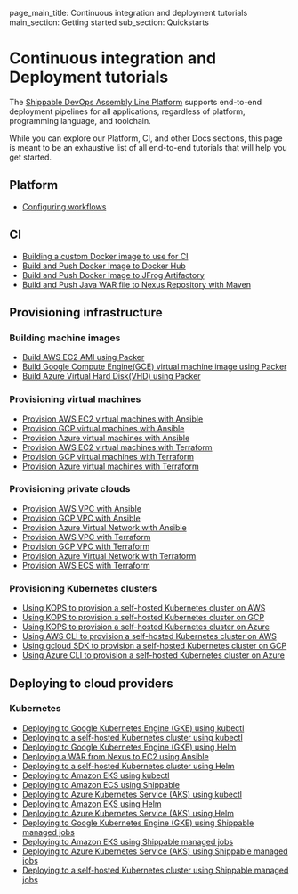 page_main_title: Continuous integration and deployment tutorials
main_section: Getting started
sub_section: Quickstarts

# Continuous integration and Deployment tutorials

The [Shippable DevOps Assembly Line Platform](/platform/overview/) supports end-to-end deployment pipelines for all applications, regardless of platform, programming language, and toolchain.

While you can explore our Platform, CI, and other Docs sections, this page is meant to be an exhaustive list of all end-to-end tutorials that will help you get started.

## Platform

* [Configuring workflows](/platform/workflow/config)

## CI

* [Building a custom Docker image to use for CI](/ci/tutorial/build-custom-ci-image)
* [Build and Push Docker Image to Docker Hub](/ci/tutorial/build-push-image-to-docker-hub)
* [Build and Push Docker Image to JFrog Artifactory](/ci/tutorial/build-push-image-to-jfrog)
* [Build and Push Java WAR file to Nexus Repository with Maven](/ci/tutorial/build-push-java-war-nexus-maven)

## Provisioning infrastructure

### Building machine images

* [Build AWS EC2 AMI using Packer](/provision/tutorial/build-aws-ec2-ami-packer)
* [Build Google Compute Engine(GCE) virtual machine image using Packer](/provision/tutorial/build-google-compute-engine-image-packer)
* [Build Azure Virtual Hard Disk(VHD) using Packer](/provision/tutorial/build-azure-virtual-hard-disk-packer)

### Provisioning virtual machines

* [Provision AWS EC2 virtual machines with Ansible](/provision/tutorial/provision-aws-ec2-ansible)
* [Provision GCP virtual machines with Ansible](/provision/tutorial/provision-gcp-vm-ansible)
* [Provision Azure virtual machines with Ansible](/provision/tutorial/provision-azure-vm-ansible)
* [Provision AWS EC2 virtual machines with Terraform](/provision/tutorial/provision-aws-ec2-terraform)
* [Provision GCP virtual machines with Terraform](/provision/tutorial/provision-gcp-vm-terraform)
* [Provision Azure virtual machines with Terraform](/provision/tutorial/provision-azure-vm-terraform)

### Provisioning private clouds

* [Provision AWS VPC with Ansible](/provision/tutorial/provision-aws-vpc-ansible)
* [Provision GCP VPC with Ansible](/provision/tutorial/provision-gcp-vpc-ansible)
* [Provision Azure Virtual Network with Ansible](/provision/tutorial/provision-azure-vnet-ansible)
* [Provision AWS VPC with Terraform](/provision/tutorial/provision-aws-vpc-terraform)
* [Provision GCP VPC with Terraform](/provision/tutorial/provision-gcp-vpc-terraform)
* [Provision Azure Virtual Network with Terraform](/provision/tutorial/provision-azure-vnet-terraform)
* [Provision AWS ECS with Terraform](/provision/tutorial/provision-aws-ecs-terraform)

### Provisioning Kubernetes clusters
* [Using KOPS to provision a self-hosted Kubernetes cluster on AWS](/provision/tutorial/provision-kubernetes-cluster-with-kops-aws)
* [Using KOPS to provision a self-hosted Kubernetes cluster on GCP](/provision/tutorial/provision-kubernetes-cluster-with-kops-gcp)
* [Using KOPS to provision a self-hosted Kubernetes cluster on Azure](/provision/tutorial/provision-kubernetes-cluster-with-kops-azure)
* [Using AWS CLI to provision a self-hosted Kubernetes cluster on AWS](/provision/tutorial/provision-kubernetes-cluster-with-aws-cli)
* [Using gcloud SDK to provision a self-hosted Kubernetes cluster on GCP](/provision/tutorial/provision-kubernetes-cluster-with-gcloud-sdk)
* [Using Azure CLI to provision a self-hosted Kubernetes cluster on Azure](/provision/tutorial/provision-kubernetes-cluster-with-azure-cli)

## Deploying to cloud providers

### Kubernetes

* [Deploying to Google Kubernetes Engine (GKE) using kubectl](/deploy/tutorial/deploy-to-google-kubernetes-engine-kubectl)
* [Deploying to a self-hosted Kubernetes cluster using kubectl](/deploy/tutorial/deploy-to-self-hosted-kubernetes-cluster-kubectl)
* [Deploying to Google Kubernetes Engine (GKE) using Helm](/deploy/tutorial/deploy-to-google-kubernetes-engine-helm)
* [Deploying a WAR from Nexus to EC2 using Ansible](/deploy/tutorial/deploy-war-nexus-ec2-ansible)
* [Deploying to a self-hosted Kubernetes cluster using Helm](/deploy/tutorial/deploy-to-kubernetes-cluster-helm)
* [Deploying to Amazon EKS using kubectl](/deploy/tutorial/continuous-deployment-to-amazon-eks-kubectl)
* [Deploying to Amazon ECS using Shippable](/deploy/tutorial/deploy-to-amazon-ecs-shippable)
* [Deploying to Azure Kubernetes Service (AKS) using kubectl](/deploy/tutorial/continuous-deployment-to-aks-kubectl)
* [Deploying to Amazon EKS using Helm](/deploy/tutorial/continuous-deployment-to-amazon-eks-helm)
* [Deploying to Azure Kubernetes Service (AKS) using Helm](/deploy/tutorial/continuous-deployment-to-aks-helm)
* [Deploying to Google Kubernetes Engine (GKE) using Shippable managed jobs](/deploy/tutorial/continuous-deployment-to-google-kubernetes-engine-shippable)
* [Deploying to Amazon EKS using Shippable managed jobs](/deploy/tutorial/continuous-deployment-to-amazon-eks-shippable)
* [Deploying to Azure Kubernetes Service (AKS) using Shippable managed jobs](/deploy/tutorial/continuous-deployment-to-aks-shippable)
* [Deploying to a self-hosted Kubernetes cluster using Shippable managed jobs](/deploy/tutorial/continuous-deployment-to-kubernetes-cluster-shippable)


